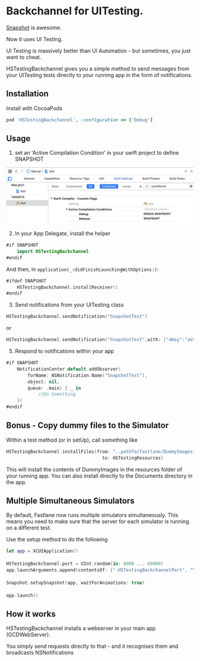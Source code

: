 
# Backchannel for UITesting.

[Snapshot][1] is awesome. 

Now it uses UI Testing.

UI Testing is massively better than UI Automation - but sometimes, you just want to cheat.

HSTestingBackchannel gives you a simple method to send messages from your UITesting tests directly to your running app in the form of notifications.

## Installation

Install with CocoaPods

```ruby
pod 'HSTestingBackchannel', :configuration => ['Debug']
```

## Usage

 1. set an 'Active Compilation Condition' in your swift project to define SNAPSHOT

![Compilation](https://raw.githubusercontent.com/ConfusedVorlon/HSTestingBackchannel/master/images/compilation.jpg)

 2. In your App Delegate, install the
    helper

```swift
#if SNAPSHOT
    import HSTestingBackchannel
#endif
```

And then, in `application(_:didFinishLaunchingWithOptions:)`:

```swift
#ifdef SNAPSHOT
    HSTestingBackchannel.installReceiver()
#endif
```

 3. Send notifications from your UITesting class

```swift
HSTestingBackchannel.sendNotification("SnapshotTest")
```

or

```swift
HSTestingBackchannel.sendNotification("SnapshotTest",with: ["aKey":"aValue"])
```

 5. Respond to notifications within your app

```swift
#if SNAPSHOT
    NotificationCenter.default.addObserver(
        forName: NSNotification.Name("SnapshotTest"),
        object: nil,
        queue: .main) { _ in
            //Do Something
    }) 
#endif
```

## Bonus -  Copy dummy files to the Simulator

Within a test method (or in setUp), call something like

```swift
HSTestingBackchannel.installFiles(from: "..pathTo/fastlane/DummyImages",
                                    to: HSTestingResources)
```


This will install the contents of DummyImages in the resources folder of your running app.
You can also install directly to the Documents directory in the app.

## Multiple Simultaneous Simulators

By default, Fastlane now runs multiple simulators simultaneously. This means you need to make sure that the server for each simulator is running on a different test.

Use the setup method to do the following

```swift
let app = XCUIApplication()

HSTestingBackchannel.port = UInt.random(in: 8000 ... 60000)
app.launchArguments.append(contentsOf: ["-HSTestingBackchannelPort", "\(HSTestingBackchannel.port)"])

Snapshot.setupSnapshot(app, waitForAnimations: true)

app.launch()
```

## How it works

HSTestingBackchannel installs a webserver in your main app (GCDWebServer). 

You simply send requests directly to that - and it recognises them and broadcasts NSNotifications


  [1]: https://github.com/KrauseFx/snapshot
  [2]: https://github.com/fastlane/snapshot/issues/241
